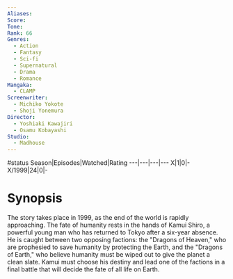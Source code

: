 ```yaml
---
Aliases:
Score:
Tone: 
Rank: 66
Genres:
  - Action
  - Fantasy
  - Sci-fi
  - Supernatural
  - Drama
  - Romance
Mangaka:
  - CLAMP
Screenwriter:
  - Michiko Yokote
  - Shoji Yonemura
Director:
  - Yoshiaki Kawajiri
  - Osamu Kobayashi
Studio:
  - Madhouse
---
```

#status
Season|Episodes|Watched|Rating
---|---|---|---
X|1|0|-
X/1999|24|0|-

# Synopsis
The story takes place in 1999, as the end of the world is rapidly approaching. The fate of humanity rests in the hands of Kamui Shiro, a powerful young man who has returned to Tokyo after a six-year absence. He is caught between two opposing factions: the "Dragons of Heaven," who are prophesied to save humanity by protecting the Earth, and the "Dragons of Earth," who believe humanity must be wiped out to give the planet a clean slate. Kamui must choose his destiny and lead one of the factions in a final battle that will decide the fate of all life on Earth.